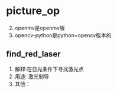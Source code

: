 # picture_op

2.  openmv是openmv版
3. opencv-python是python+opencv版本的

## find_red_laser
1.  解释:在日光条件下寻找激光点
2. 用途: 激光制导
3. 其他：



